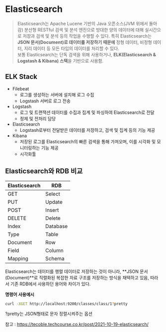 # Elasticsearch

> Elasticsearch는 Apache Lucene 기반의 Java 오픈소스(JVM 위에서 돌아감) 분산형 RESTful 검색 및 분석 엔진으로 방대한 양의 데이터에 대해 실시간으로 저장과 검색 및 분석 등의 작업을 수행할 수 있다. 특히 Elasticsearch는 **JSON 문서(Document)로 데이터를 저장하기 때문에** 정형 데이터, 비정형 데이터, 지리 데이터 등 모든 타입의 데이터를 처리할 수 있다. <br/>보통 Elasticsearch는 단독 검색을 위해 사용하거나, **ELK(Elasticsearch & Logstash & Kibana) 스택**을 기반으로 사용함.

## ELK Stack

- Filebeat
  - 로그를 생성하는 서버에 설치해 로그 수집
  - Logstash 서버로 로그 전송
- Logstash
  - 로그 및 트랜잭션 데이터를 수집과 집계 및 파싱하여 Elasticsearch로 전달
  - 정제 및 전처리 담당
- Elasticsearch
  - Logstash로부터 전달받은 데이터를 저장하고, 검색 및 집계 등의 기능 제공
- Kibana
  - 저장된 로그를 Elasticsearch의 빠른 검색을 통해 가져오며, 이를 시각화 및 모니터링하는 기능 제공
  - 시각화툴

## Elasticsearch와 RDB 비교

| Elasticsearch | RDB      |
| ------------- | -------- |
| GET           | Select   |
| PUT           | Update   |
| POST          | Insert   |
| DELETE        | Delete   |
| Index         | Database |
| Type          | Table    |
| Document      | Row      |
| Field         | Column   |
| Mapping       | Schema   |

Elasticsearch는 데이터를 행렬 데이터로 저장하는 것이 아니라, **JSON 문서(Document)**로 직렬화된 복잡한 자료 구조를 저장하는 방식을 채택하고 있음, 따라서 기존 RDB에서 사용하던 용어와 차이가 있다.<br/>

**명령어 사용예시**


```bash
curl -XGET http://localhost:9200/classes/class/1?pretty
```

?pretty는 JSON형태로 문자 정렬시켜주는 옵션





참고 : https://tecoble.techcourse.co.kr/post/2021-10-19-elasticsearch/